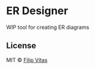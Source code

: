 # ER Designer 

WIP tool for creating ER diagrams


## License

MIT © [Filip Vitas](https://github.com/felix557700)
